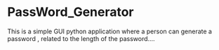 # PassWord_Generator
This is a simple GUI python application where a person can generate a password , related to the length of the password....
